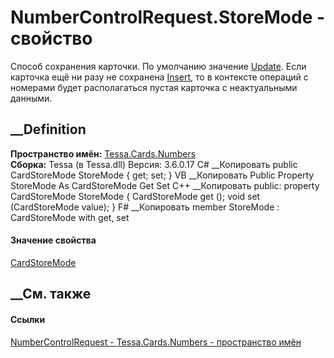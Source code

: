 # NumberControlRequest.StoreMode - свойство
Способ сохранения карточки. По умолчанию значение
[Update](T_Tessa_Cards_CardStoreMode.htm). Если карточка ещё ни разу не
сохранена [Insert](T_Tessa_Cards_CardStoreMode.htm), то в контексте операций с
номерами будет располагаться пустая карточка с неактуальными данными.
## __Definition
 **Пространство имён:** [Tessa.Cards.Numbers](N_Tessa_Cards_Numbers.htm)  
 **Сборка:** Tessa (в Tessa.dll) Версия: 3.6.0.17
C# __Копировать
     public CardStoreMode StoreMode { get; set; }
VB __Копировать
     Public Property StoreMode As CardStoreMode
    	Get
    	Set
C++ __Копировать
     public:
    property CardStoreMode StoreMode {
    	CardStoreMode get ();
    	void set (CardStoreMode value);
    }
F# __Копировать
     member StoreMode : CardStoreMode with get, set
#### Значение свойства
[CardStoreMode](T_Tessa_Cards_CardStoreMode.htm)
##  __См. также
#### Ссылки
[NumberControlRequest - ](T_Tessa_Cards_Numbers_NumberControlRequest.htm)
[Tessa.Cards.Numbers - пространство имён](N_Tessa_Cards_Numbers.htm)
